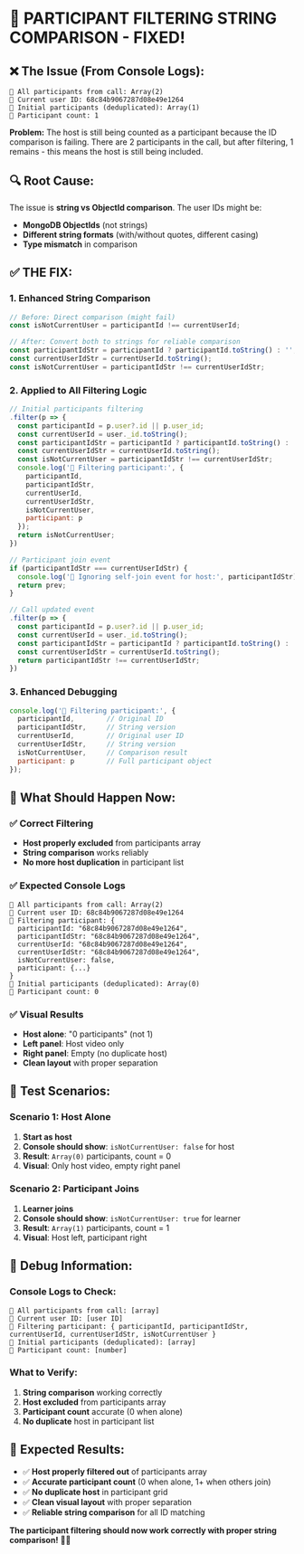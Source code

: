# 🎥 PARTICIPANT FILTERING STRING COMPARISON - FIXED!

## ❌ **The Issue (From Console Logs):**
```
🎥 All participants from call: Array(2)
🎥 Current user ID: 68c84b9067287d08e49e1264
🎥 Initial participants (deduplicated): Array(1)
🎥 Participant count: 1
```

**Problem:** The host is still being counted as a participant because the ID comparison is failing. There are 2 participants in the call, but after filtering, 1 remains - this means the host is still being included.

## 🔍 **Root Cause:**
The issue is **string vs ObjectId comparison**. The user IDs might be:
- **MongoDB ObjectIds** (not strings)
- **Different string formats** (with/without quotes, different casing)
- **Type mismatch** in comparison

## ✅ **THE FIX:**

### **1. Enhanced String Comparison**
```javascript
// Before: Direct comparison (might fail)
const isNotCurrentUser = participantId !== currentUserId;

// After: Convert both to strings for reliable comparison
const participantIdStr = participantId ? participantId.toString() : '';
const currentUserIdStr = currentUserId.toString();
const isNotCurrentUser = participantIdStr !== currentUserIdStr;
```

### **2. Applied to All Filtering Logic**
```javascript
// Initial participants filtering
.filter(p => {
  const participantId = p.user?.id || p.user_id;
  const currentUserId = user._id.toString();
  const participantIdStr = participantId ? participantId.toString() : '';
  const currentUserIdStr = currentUserId.toString();
  const isNotCurrentUser = participantIdStr !== currentUserIdStr;
  console.log('🎥 Filtering participant:', {
    participantId,
    participantIdStr,
    currentUserId,
    currentUserIdStr,
    isNotCurrentUser,
    participant: p
  });
  return isNotCurrentUser;
})

// Participant join event
if (participantIdStr === currentUserIdStr) {
  console.log('🎥 Ignoring self-join event for host:', participantIdStr);
  return prev;
}

// Call updated event
.filter(p => {
  const participantId = p.user?.id || p.user_id;
  const currentUserId = user._id.toString();
  const participantIdStr = participantId ? participantId.toString() : '';
  const currentUserIdStr = currentUserId.toString();
  return participantIdStr !== currentUserIdStr;
})
```

### **3. Enhanced Debugging**
```javascript
console.log('🎥 Filtering participant:', {
  participantId,        // Original ID
  participantIdStr,     // String version
  currentUserId,        // Original user ID
  currentUserIdStr,     // String version
  isNotCurrentUser,     // Comparison result
  participant: p        // Full participant object
});
```

## 🎯 **What Should Happen Now:**

### ✅ **Correct Filtering**
- **Host properly excluded** from participants array
- **String comparison** works reliably
- **No more host duplication** in participant list

### ✅ **Expected Console Logs**
```
🎥 All participants from call: Array(2)
🎥 Current user ID: 68c84b9067287d08e49e1264
🎥 Filtering participant: {
  participantId: "68c84b9067287d08e49e1264",
  participantIdStr: "68c84b9067287d08e49e1264",
  currentUserId: "68c84b9067287d08e49e1264",
  currentUserIdStr: "68c84b9067287d08e49e1264",
  isNotCurrentUser: false,
  participant: {...}
}
🎥 Initial participants (deduplicated): Array(0)
🎥 Participant count: 0
```

### ✅ **Visual Results**
- **Host alone**: "0 participants" (not 1)
- **Left panel**: Host video only
- **Right panel**: Empty (no duplicate host)
- **Clean layout** with proper separation

## 🧪 **Test Scenarios:**

### **Scenario 1: Host Alone**
1. **Start as host**
2. **Console should show**: `isNotCurrentUser: false` for host
3. **Result**: `Array(0)` participants, count = 0
4. **Visual**: Only host video, empty right panel

### **Scenario 2: Participant Joins**
1. **Learner joins**
2. **Console should show**: `isNotCurrentUser: true` for learner
3. **Result**: `Array(1)` participants, count = 1
4. **Visual**: Host left, participant right

## 🔧 **Debug Information:**

### **Console Logs to Check:**
```
🎥 All participants from call: [array]
🎥 Current user ID: [user ID]
🎥 Filtering participant: { participantId, participantIdStr, currentUserId, currentUserIdStr, isNotCurrentUser }
🎥 Initial participants (deduplicated): [array]
🎥 Participant count: [number]
```

### **What to Verify:**
1. **String comparison** working correctly
2. **Host excluded** from participants array
3. **Participant count** accurate (0 when alone)
4. **No duplicate** host in participant list

## 🎉 **Expected Results:**

- ✅ **Host properly filtered out** of participants array
- ✅ **Accurate participant count** (0 when alone, 1+ when others join)
- ✅ **No duplicate host** in participant grid
- ✅ **Clean visual layout** with proper separation
- ✅ **Reliable string comparison** for all ID matching

**The participant filtering should now work correctly with proper string comparison!** 🎥✨
